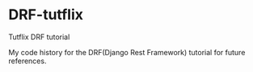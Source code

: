 # DRF-tutflix
Tutflix DRF tutorial

My code history for the DRF(Django Rest Framework) tutorial for future references.
